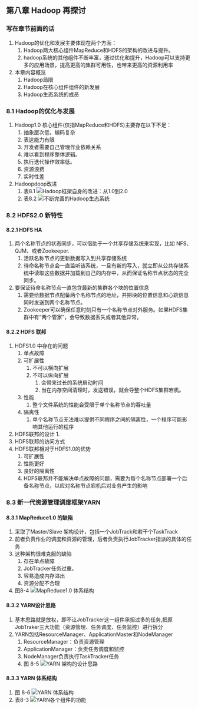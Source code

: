 ## 第八章 Hadoop 再探讨
### 写在章节前面的话
1. Hadoop的优化和发展主要体现在两个方面：
	1. Hadoop两大核心组件MapReduce和HDFS的架构的改进与提升。
	2. hadoop系统的其他组件不断丰富，通过优化和提升，Hadoop可以支持更多的应用场景，提高更高的集群可用性，也带来更高的资源利用率
2. 本章内容概览
	1. Hadoop局限
	2. Hadoop在核心组件组件的新发展
	3. Hadoop生态系统的成员 
### 8.1 Hadoop的优化与发展
1. Hadoop1.0 核心组件(仅指MapReduce和HDFS)主要存在以下不足：
	1. 抽象层次低，编码复杂
	2. 表达能力有限
	3. 开发者需要自己管理作业依赖关系
	4. 难以看到程序整体逻辑。
	5. 执行迭代操作效率低。
	6. 资源浪费
	7. 实时性差
2. Hadoopdoop改进
	1. 表8.1
	![Hadoop框架自身的改进：从1.0到2.0](https://lh3.googleusercontent.com/8idxJJs20uBPUyCNFQUjoBCPlSPbwihASTMeQvik93ChaabO0eGDWhq7Rz81RdpK5ELURGaEvtfH "Hadoop框架自身的改进：从1.0到2.0")
	2. 表8.2
![不断完善的Hadoop生态系统](https://lh3.googleusercontent.com/meqovQ06f6fmcHf-bL3NQ5_RjoRvKJK9og7GdUUaGCy-u_u_48h8y01SIiKlYC3m5Vjje8YymWQW "不断完善的Hadoop生态不断完善的Hadoop生态系统系统")
### 8.2 HDFS2.0 新特性
#### 8.2.1 HDFS HA
1. 两个名称节点的状态同步，可以借助于一个共享存储系统来实现，比如 NFS、QJM、或者Zookeeper.
	1. 活跃名称节点的更新数据写入到共享存储系统
	2. 待命名称节点会一直监听该系统，一旦有新的写入，就立即从公共存储系统中读取这些数据并加载到自己的内存中，从而保证名称节点状态的完全同步。 
2. 要保证待命名称节点一直包含最新的集群各个块的位置信息
	1. 需要给数据节点配备两个名称节点的地址，并把块的位置信息和心跳信息同时发送到两个名称节点。
	2. Zookeeper可以确保任意时刻只有一个名称节点对外服务。如果HDFS集群中有“两个管家”，会导致数据丢失或者其他异常。
#### 8.2.2 HDFS 联邦
1. HDFS1.0 中存在的问题
	1. 单点故障
	2. 可扩展性
		1. 不可以横向扩展
		2. 不可以纵向扩展
			1. 会带来过长的系统启动时间
			2. 当在内存空间清理时，发送错误，就会导整个HDFS集群宕机。
	3.  性能
		1. 整个文件系统的性能会受限于单个名称节点的吞吐量
	4.  隔离性
		1. 单个名称节点无法难以提供不同程序之间的隔离性，一个程序可能影响其他运行的程序
2.  HDFS联邦的设计
	1. 
3. HDFS联邦的访问方式
4. HDFS联邦相对于HDFS1.0的优势
	1. 可扩展性
	2. 性能更好
	3. 良好的隔离性
	4. HDFS联邦并不能解决单点故障的问题，需要为每个名称节点部署一个后备名称节点，以应对名称节点宕机后对业务产生的影响
### 8.3 新一代资源管理调度框架YARN
#### 8.3.1 MapReduce1.0 的缺陷
1.  采取了Master/Slave 架构设计，包括一个JobTrack和若干个TaskTrack
2. 前者负责作业的调度和资源的管理，后者负责执行JobTracker指派的具体的任务
3. 这种架构很难克服的缺陷
	1. 存在单点故障
	2. JobTracker任务过重。
	3. 容易造成内存溢出
	4. 资源分配不合理
4. 图8-4
![MapReduce1.0 体系结构](https://lh3.googleusercontent.com/V0Cnn22Wu3uljYk8Omb8dTFs8Ts3tXbpR1FwlC2JrtuZB_c7QKmT3JjEU6b4GR1X7si6vdSoe9Pl "MapReduce1.0 体系结构")
#### 8.3.2 YARN设计思路
1. 基本思路就是放权，即不让JobTracker这一组件承担过多的任务,把原JobTraker三大功能（资源管理、任务调度、任务监控）进行拆分
2. YARN包括ResourceManager、ApplicationMaster和NodeManager
	1. ResourceManager：负责资源管理
	2. ApplicationManager：负责任务调度和监控
	3. NodeManager负责执行TaskTracker任务
	4. 图 8-5
![YARN 架构的设计思路](https://lh3.googleusercontent.com/jCbb1QgkVt8LUTvrU00B8TzeabonmFsckUdQo_PpEycK4LyRO9I3v8u0_FBboV4IrkeIzgAT4zs3 "YARN 架构的设计思路")
#### 8.3.3 YARN 体系结构
1. 图 8-6
![YARN 体系结构](https://lh3.googleusercontent.com/Vv3diXTJAJoif6ARj-SXTHwy0fULn150YOMedQNLHv4oTh6exPvzqfuPDT_ldUtEThjShNbTtylf "YARN 体系结构")
2. 表8-3
![YARN各个组件的功能](https://lh3.googleusercontent.com/YyK95fl4e6_brqdAV_JRRYBkeia1BYyntIGtKm2seMjMgI8WE0_owg4ulzxpcq21tV63kF25MVgr "YARN各个组件的功能")


<!--stackedit_data:
eyJoaXN0b3J5IjpbMTIwMDk5NTMyOCw0MTQwMDk4OTgsOTU2Mj
g2NDMzLDYzMDQ1Mzk4Myw4MTMwMzA4MzMsLTUyNzQzMjI1NCwt
NDk3ODQ4MDQyLDE2NTg5NDk5MjksMzAyNTk1NDYwLDEzMDU0MD
M3NzcsLTM1NjQxMDA5MiwtMTgzMjgxMTk0OSwtMTcxODIwOTY3
MywtMjc0Mzc1NzU3LC0xNjU0MjcwMzAsLTEyNjMwMDk4MzZdfQ
==
-->